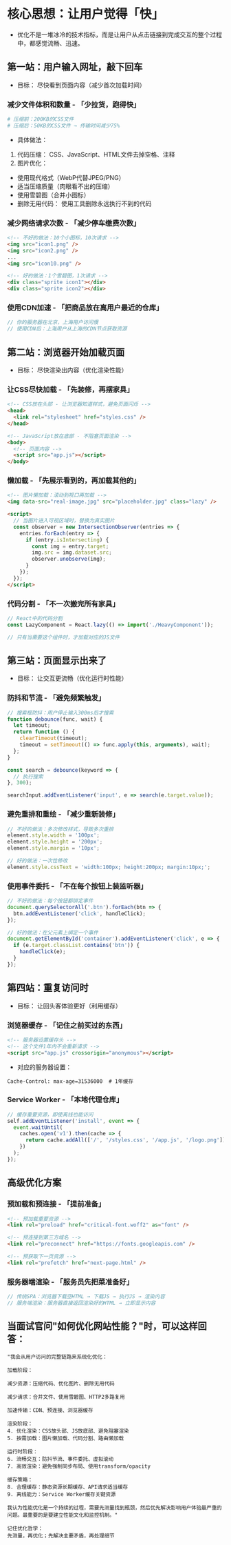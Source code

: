 # 核心思想：让用户觉得「快」

- 优化不是一堆冰冷的技术指标，而是让用户从点击链接到完成交互的整个过程中，都感觉流畅、迅速。

## 第一站：用户输入网址，敲下回车

- 目标： 尽快看到页面内容（减少首次加载时间）

### 减少文件体积和数量 - 「少拉货，跑得快」

```bash
# 压缩前：200KB的CSS文件
# 压缩后：50KB的CSS文件 → 传输时间减少75%
```

- 具体做法：

1. 代码压缩： CSS、JavaScript、HTML文件去掉空格、注释
2. 图片优化：

- 使用现代格式（WebP代替JPEG/PNG）
- 适当压缩质量（肉眼看不出的压缩）
- 使用雪碧图（合并小图标）
- 删除无用代码： 使用工具删除永远执行不到的代码

### 减少网络请求次数 - 「减少停车缴费次数」

```html
<!-- 不好的做法：10个小图标，10次请求 -->
<img src="icon1.png" />
<img src="icon2.png" />
...
<img src="icon10.png" />

<!-- 好的做法：1个雪碧图，1次请求 -->
<div class="sprite icon1"></div>
<div class="sprite icon2"></div>
```

### 使用CDN加速 - 「把商品放在离用户最近的仓库」

```javascript
// 你的服务器在北京，上海用户访问慢
// 使用CDN后：上海用户从上海的CDN节点获取资源
```

## 第二站：浏览器开始加载页面

- 目标： 尽快渲染出内容（优化渲染性能）

### 让CSS尽快加载 - 「先装修，再摆家具」

```html
<!-- CSS放在头部 - 让浏览器知道样式，避免页面闪烁 -->
<head>
  <link rel="stylesheet" href="styles.css" />
</head>

<!-- JavaScript放在底部 - 不阻塞页面渲染 -->
<body>
  <!-- 页面内容 -->
  <script src="app.js"></script>
</body>
```

### 懒加载 - 「先展示看到的，再加载其他的」

```html
<!-- 图片懒加载：滚动到视口再加载 -->
<img data-src="real-image.jpg" src="placeholder.jpg" class="lazy" />

<script>
  // 当图片进入可视区域时，替换为真实图片
  const observer = new IntersectionObserver(entries => {
    entries.forEach(entry => {
      if (entry.isIntersecting) {
        const img = entry.target;
        img.src = img.dataset.src;
        observer.unobserve(img);
      }
    });
  });
</script>
```

### 代码分割 - 「不一次搬完所有家具」

```javascript
// React中的代码分割
const LazyComponent = React.lazy(() => import('./HeavyComponent'));

// 只有当需要这个组件时，才加载对应的JS文件
```

## 第三站：页面显示出来了

- 目标： 让交互更流畅（优化运行时性能）

### 防抖和节流 - 「避免频繁触发」

```javascript
// 搜索框防抖：用户停止输入300ms后才搜索
function debounce(func, wait) {
  let timeout;
  return function () {
    clearTimeout(timeout);
    timeout = setTimeout(() => func.apply(this, arguments), wait);
  };
}

const search = debounce(keyword => {
  // 执行搜索
}, 300);

searchInput.addEventListener('input', e => search(e.target.value));
```

### 避免重排和重绘 - 「减少重新装修」

```javascript
// 不好的做法：多次修改样式，导致多次重排
element.style.width = '100px';
element.style.height = '200px';
element.style.margin = '10px';

// 好的做法：一次性修改
element.style.cssText = 'width:100px; height:200px; margin:10px;';
```

### 使用事件委托 - 「不在每个按钮上装监听器」

```javascript
// 不好的做法：每个按钮都绑定事件
document.querySelectorAll('.btn').forEach(btn => {
  btn.addEventListener('click', handleClick);
});

// 好的做法：在父元素上绑定一个事件
document.getElementById('container').addEventListener('click', e => {
  if (e.target.classList.contains('btn')) {
    handleClick(e);
  }
});
```

## 第四站：重复访问时

- 目标： 让回头客体验更好（利用缓存）

### 浏览器缓存 - 「记住之前买过的东西」

```html
<!-- 服务器设置缓存头 -->
<!-- 这个文件1年内不会重新请求 -->
<script src="app.js" crossorigin="anonymous"></script>
```

- 对应的服务器设置：

```text
Cache-Control: max-age=31536000  # 1年缓存
```

### Service Worker - 「本地代理仓库」

```javascript
// 缓存重要资源，即使离线也能访问
self.addEventListener('install', event => {
  event.waitUntil(
    caches.open('v1').then(cache => {
      return cache.addAll(['/', '/styles.css', '/app.js', '/logo.png']);
    })
  );
});
```

## 高级优化方案

### 预加载和预连接 - 「提前准备」

```html
<!-- 预加载重要资源 -->
<link rel="preload" href="critical-font.woff2" as="font" />

<!-- 预连接到第三方域名 -->
<link rel="preconnect" href="https://fonts.googleapis.com" />

<!-- 预获取下一页资源 -->
<link rel="prefetch" href="next-page.html" />
```

### 服务器端渲染 - 「服务员先把菜准备好」

```javascript
// 传统SPA：浏览器下载空HTML → 下载JS → 执行JS → 渲染内容
// 服务端渲染：服务器直接返回渲染好的HTML → 立即显示内容
```

## 当面试官问"如何优化网站性能？"时，可以这样回答：

```text
"我会从用户访问的完整链路来系统化优化：

加载阶段：

减少资源：压缩代码、优化图片、删除无用代码

减少请求：合并文件、使用雪碧图、HTTP2多路复用

加速传输：CDN、预连接、浏览器缓存

渲染阶段：
4. 优化渲染：CSS放头部、JS放底部、避免阻塞渲染
5. 按需加载：图片懒加载、代码分割、路由懒加载

运行时阶段：
6. 流畅交互：防抖节流、事件委托、虚拟滚动
7. 高效渲染：避免强制同步布局、使用transform/opacity

缓存策略：
8. 合理缓存：静态资源长期缓存、API请求适当缓存
9. 离线能力：Service Worker缓存关键资源

我认为性能优化是一个持续的过程，需要先测量找到瓶颈，然后优先解决影响用户体验最严重的问题。最重要的是要建立性能文化和监控机制。"

记住优化哲学：
先测量，再优化；先解决主要矛盾，再处理细节
```
